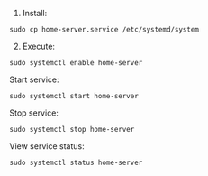 1. Install:
```
sudo cp home-server.service /etc/systemd/system
```

2. Execute:
```
sudo systemctl enable home-server
```

Start service:
```
sudo systemctl start home-server
```

Stop service:
```
sudo systemctl stop home-server
```

View service status:
```
sudo systemctl status home-server
```